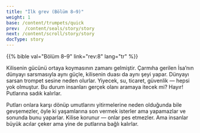 ```yaml
---
title: "İlk grev (Bölüm 8–9)"
weight: 1
base: /content/trumpets/quick
prev:  /content/seals/story/story
next: /content/scroll/story/story
docType: story
---
```


{{% bible val="Bölüm 8–9" link="rev:8" lang="tr" %}}

<a name="3037"></a>
Kilisenin gücünü ortaya koymasının zamanı gelmiştir. Çarmıha gerilen İsa’nın dünyayı sarsmasıyla aynı güçle, kilisenin duası da aynı şeyi yapar. Dünyayı sarsan trompet sesine neden olurlar. Yiyecek, su, ticaret, güvenlik — hepsi yok olmuştur. Bu durum insanları gerçek olanı aramaya itecek mi? Hayır! Putlarına sadık kalırlar.

Putları onlara karşı dönüp umutlarını yitirmelerine neden olduğunda bile gevşemezler, öyle ki yaşamlarına son vermek isterler ama yapamazlar ve sonunda bunu yaparlar. Kilise korunur — onlar pes etmezler. Ama insanlar büyük acılar çeker ama yine de putlarına bağlı kalırlar.

